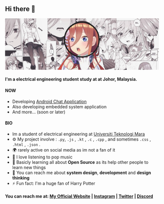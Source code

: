 ## Hi there 👋

<p align="center">
  <img src="banner.png" alt="frez banner"/>
</p>

#### I'm a electrical engineering student study at at Johor, Malaysia.

#### NOW

- Developing [Android Chat Application](#)
- Also developing embedded system application
- And more... (soon or later)

#### BIO

- Im a student of electrical engineering at [Universiti Teknologi Mara ](https://uitm.edu.my/)
- ⚙️ My project involve : `.py`, `.js` , `.kt` , `.c` , `.cpp` , and sometimes `.css` , `.html` , `.json` .
- 🌍 rarely active on social media as im not a fan of it
- 🎵 I love listening to pop music
- 🌱 Basicly learning all about **Open Source** as its help other people to learn new things
- 💬 You can reach me about **system design**, **development** and **design thinking**
- ⚡️ Fun fact: I'm a huge fan of Harry Potter

#### You can reach me at: **[My Official Website](#) | [Instagram](https://www.instagram.com/frez._) | [Twitter](https://twitter.com/frezamirul) | [Discord](https://discord.gg/)**

<!--
**edisonlee55/edisonlee55** is a ✨ _special_ ✨ repository because its `README.md` (this file) appears on your GitHub profile.

Here are some ideas to get you started:

- 🔭 I’m currently working on ...
- 🌱 I’m currently learning ...
- 👯 I’m looking to collaborate on ...
- 🤔 I’m looking for help with ...
- 💬 Ask me about ...
- 📫 How to reach me: ...
- 😄 Pronouns: ...
- ⚡ Fun fact: ...
-->
